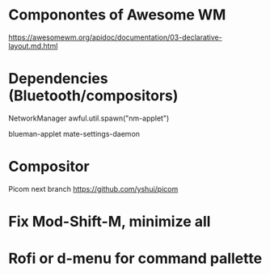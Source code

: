 # Componontes of Awesome WM
https://awesomewm.org/apidoc/documentation/03-declarative-layout.md.html

# Dependencies (Bluetooth/compositors)
NetworkManager
awful.util.spawn("nm-applet")

blueman-applet
mate-settings-daemon

# Compositor
Picom next branch
https://github.com/yshui/picom
# Fix Mod-Shift-M, minimize all
<!-- wicd-gtk --tray -->


# Rofi or d-menu for command pallette

